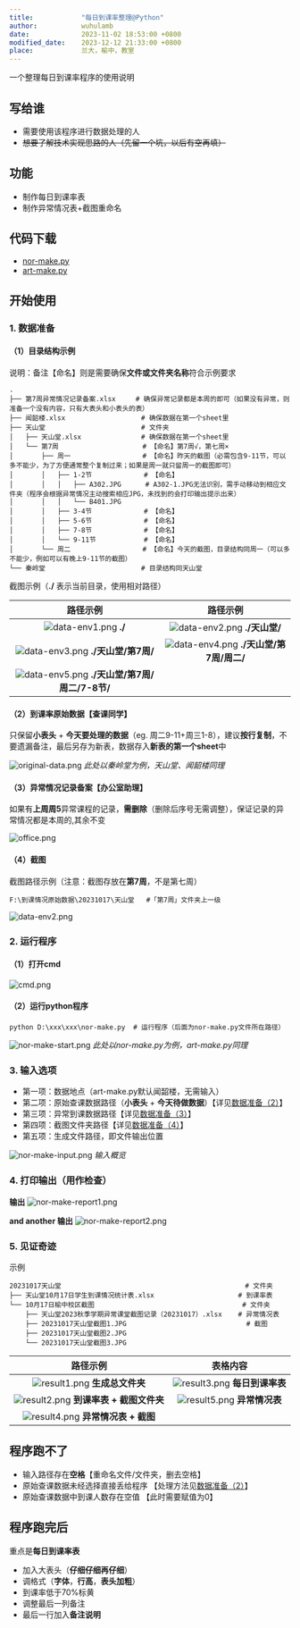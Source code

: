 ```yaml
---
title:            "每日到课率整理@Python"
author:           wuhulamb
date:             2023-11-02 18:53:00 +0800
modified_date:    2023-12-12 21:33:00 +0800
place:            兰大，榆中，教室
---
```

一个整理每日到课率程序的使用说明
<!--more-->

## 写给谁

- 需要使用该程序进行数据处理的人
- ~~想要了解技术实现思路的人（先留一个坑，以后有空再填）~~

## 功能

- 制作每日到课率表
- 制作异常情况表+截图重命名

## 代码下载
- [nor-make.py](/media/download/nor-make.py)
- [art-make.py](/media/download/art-make.py)

## 开始使用

### 1. 数据准备
#### （1）目录结构示例
说明：备注【命名】则是需要确保**文件或文件夹名称**符合示例要求

    .
    ├── 第7周异常情况记录备案.xlsx     # 确保异常记录都是本周的即可（如果没有异常，则准备一个没有内容，只有大表头和小表头的表）
    ├── 闻韶楼.xlsx                   # 确保数据在第一个sheet里
    ├── 天山堂                        # 文件夹
    │   ├── 天山堂.xlsx               # 确保数据在第一个sheet里
    │   └── 第7周                     # 【命名】第7周√，第七周×
    │       ├── 周一                  # 【命名】昨天的截图（必需包含9-11节，可以多不能少，为了方便通常整个复制过来；如果是周一就只留周一的截图即可）
    │       │   ├── 1-2节             # 【命名】
    │       │   │   ├── A302.JPG      # A302-1.JPG无法识别，需手动移动到相应文件夹（程序会根据异常情况主动搜索相应JPG，未找到的会打印输出提示出来）
    │       │   │   └── B401.JPG
    │       │   ├── 3-4节             # 【命名】
    │       │   ├── 5-6节             # 【命名】
    │       │   ├── 7-8节             # 【命名】
    │       │   └── 9-11节            # 【命名】
    │       └── 周二                  # 【命名】今天的截图，目录结构同周一（可以多不能少，例如可以有晚上9-11节的截图）
    └── 秦岭堂                        # 目录结构同天山堂

截图示例（**./** 表示当前目录，使用相对路径）

| 路径示例 | 路径示例 |
| :---: | :---: |
| ![data-env1.png](/media/image/2023/11/data-env1.png "environment") **./** | ![data-env2.png](/media/image/2023/11/data-env2.png "environment") **./天山堂/** |
| ![data-env3.png](/media/image/2023/11/data-env3.png "environment") **./天山堂/第7周/** | ![data-env4.png](/media/image/2023/11/data-env4.png "environment") **./天山堂/第7周/周二/** |
| ![data-env5.png](/media/image/2023/11/data-env5.png "environment") **./天山堂/第7周/周二/7-8节/** |

#### （2）到课率原始数据【查课同学】
只保留**小表头** + **今天要处理的数据**（eg. 周二9-11+周三1-8），建议**按行复制**，不要遗漏备注，最后另存为新表，数据存入**新表的第一个sheet**中

![original-data.png](/media/image/2023/11/original-data.png)
*此处以秦岭堂为例，天山堂、闻韶楼同理*

#### （3）异常情况记录备案【办公室助理】
如果有**上周周5**异常课程的记录，**需删除**（删除后序号无需调整），保证记录的异常情况都是本周的,其余不变

![office.png](/media/image/2023/11/office.png)

#### （4）截图
截图路径示例（注意：截图存放在**第7周**，不是第七周）

    F:\到课情况原始数据\20231017\天山堂   #「第7周」文件夹上一级

![data-env2.png](/media/image/2023/11/data-env2.png "environment")

### 2. 运行程序

#### （1）打开cmd
![cmd.png](/media/image/2023/11/cmd.png "cmd")

#### （2）运行python程序
    python D:\xxx\xxx\nor-make.py  # 运行程序（后面为nor-make.py文件所在路径）

![nor-make-start.png](/media/image/2023/11/nor-make-start.png "start")
*此处以nor-make.py为例，art-make.py同理*

### 3. 输入选项
- 第一项：数据地点（art-make.py默认闻韶楼，无需输入）
- 第二项：原始查课数据路径（**小表头** + **今天待做数据**）【详见[数据准备（2）](#2到课率原始数据查课同学)】
- 第三项：异常到课数据路径【详见[数据准备（3）](#3异常情况记录备案办公室助理)】
- 第四项：截图文件夹路径【详见[数据准备（4）](#4截图)】
- 第五项：生成文件路径，即文件输出位置

![nor-make-input.png](/media/image/2023/11/nor-make-input.png "input")
*输入概览*

### 4. 打印输出（用作检查）
**输出**
![nor-make-report1.png](/media/image/2023/11/nor-make-report1.png "report")

**and another 输出**
![nor-make-report2.png](/media/image/2023/11/nor-make-report2.png "report")


### 5. 见证奇迹
示例

    20231017天山堂                                              # 文件夹
    ├── 天山堂10月17日学生到课情况统计表.xlsx                     # 到课率表
    └── 10月17日榆中校区截图                                     # 文件夹
        ├── 天山堂2023秋季学期异常课堂截图记录（20231017）.xlsx    # 异常情况表
        ├── 20231017天山堂截图1.JPG                              # 截图
        ├── 20231017天山堂截图2.JPG
        └── 20231017天山堂截图3.JPG  


| 路径示例 | 表格内容 |
| :---: | :---: |
| ![result1.png](/media/image/2023/11/result1.png "result") **生成总文件夹** | ![result3.png](/media/image/2023/11/result3.png "result") **每日到课率表** |
| ![result2.png](/media/image/2023/11/result2.png "result") **到课率表 + 截图文件夹** | ![result5.png](/media/image/2023/11/result5.png "result") **异常情况表** |
| ![result4.png](/media/image/2023/11/result4.png "result") **异常情况表 + 截图** | |

## 程序跑不了
- 输入路径存在**空格**【重命名文件/文件夹，删去空格】
- 原始查课数据未经选择直接丢给程序 【处理方法见[数据准备（2）](#2到课率原始数据查课同学)】
- 原始查课数据中到课人数存在空值 【此时需要赋值为0】

## 程序跑完后
重点是**每日到课率表**
- 加入大表头（**仔细仔细再仔细**）
- 调格式（**字体**，**行高**，**表头加粗**）
- 到课率低于70%标黄
- 调整最后一列备注
- 最后一行加入**备注说明**

